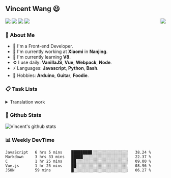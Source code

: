 ## Vincent Wang 😃

<a href="https://vincentstudio.info" target="_blank"><img align="right" src="https://i.loli.net/2020/07/17/QfI4bKAokLNvrcp.png" /></a>

[![](https://img.shields.io/badge/-Blog-2196f3?style=flat-square&logo=blogger&logoColor=white&link=https://vincentstudio.info)](https://vincentstudio.info)
[![](https://img.shields.io/badge/-Github-333?style=flat-square&logo=github&logoColor=white&link=https://github.com/Vincent0700)](https://github.com/Vincent0700)
[![](https://img.shields.io/badge/-Gmail-c14438?style=flat-square&logo=Gmail&logoColor=white&link=mailto:wang.yuanqiu007@gmail.com)](mailto:wang.yuanqiu007@gmail.com)
[![](https://img.shields.io/badge/-Telegram-673ab7?style=flat-square&logo=telegram&logoColor=white&link=https://t.me/Vincent0700)](https://t.me/Vincent0700)

### 🧐 About Me

- 👨  I'm a Front-end Developer.
- 🏢  I'm currently working at **Xiaomi** in **Nanjing**.
- 🌱  I'm currently learning **V8**.
- ⚙️  I use daily: **VanillaJS**, **Vue**, **Webpack**, **Node**.
- ⚡  Languages: **Javascript**, **Python**, **Bash**.
- 💜  Hobbies: **Arduino**, **Guitar**, **Foodie**.

### 📋 Task Lists

<details>
  <summary>Translation work</summary>
  
  - [x] [Understanding the ECMAScript spec, part 1](https://v8.js.cn/blog/understanding-ecmascript-part-1/)
  - [ ] [Understanding the ECMAScript spec, part 2](https://v8.js.cn/blog/understanding-ecmascript-part-2/)
  - [ ] [Understanding the ECMAScript spec, part 3](https://v8.js.cn/blog/understanding-ecmascript-part-3/)
  - [ ] [Understanding the ECMAScript spec, part 4](https://v8.js.cn/blog/understanding-ecmascript-part-4/)
  - [x] [What’s in that .wasm? Introducing: wasm-decompile](https://v8.js.cn/blog/wasm-decompile/)
  </ul>
</details>

### 🙋 Github Stats

![Vincent's github stats](https://github-readme-stats.vercel.app/api/?username=Vincent0700&show_icons=true&hide_title=true&theme=gruvbox)

### 📊 Weekly DevTime

<!--START_SECTION:waka-->
```text
JavaScript   6 hrs 5 mins    █████████░░░░░░░░░░░░░░░░   38.24 % 
Markdown     3 hrs 33 mins   █████░░░░░░░░░░░░░░░░░░░░   22.37 % 
C            1 hr 25 mins    ██░░░░░░░░░░░░░░░░░░░░░░░   09.00 % 
Vue.js       1 hr 25 mins    ██░░░░░░░░░░░░░░░░░░░░░░░   08.96 % 
JSON         59 mins         █░░░░░░░░░░░░░░░░░░░░░░░░   06.27 %
```
<!--END_SECTION:waka-->
